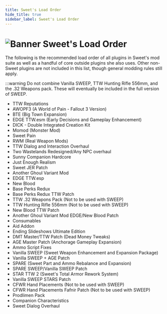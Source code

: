 ```yaml
---
title: Sweet's Load Order
hide_title: true
sidebar_label: Sweet's Load Order
---
```


# ![Banner Sweet's Load Order](https://github.com/user-attachments/assets/3107bc4e-f267-4886-af12-014a7402807d)

The following is the recommended load order of all plugins in Sweet's mod suite as well as a handful of core outside plugins she also uses. Other non-Sweet plugins are not included in this list, though general modding rules still apply.

:::warning
Do not combine Vanilla SWEEP, TTW Hunting Rifle 556mm, and the .32 Weapons pack. These will eventually be included in the full version of SWEEP.
 
- TTW Reputations
- AWOPF3 (A World of Pain - Fallout 3 Version)
- BTE (Big Town Expansion)
- EDGE TTW.esm (Early Decisions and Gameplay Enhancement)
- DICK - Double Integrated Creation Kit
- Momod (Monster Mod)
- Sweet Pain
- RWM (Real Weapon Mods)
- TTW Dialog and Interaction Overhaul
- Two Wastelands Redesigned/Any NPC overhaul
- Sunny Companion Hardcore
- Just Enough Realism
- Sweet JER Patch
- Another Ghoul Variant Mod
- EDGE TTW.esp
- New Blood
- Base Perks Redux
- Base Perks Redux TTW Patch
- TTW .32 Weapons Pack (Not to be used with SWEEP)
- TTW Hunting Rifle 556mm (Not to be used with SWEEP)
- New Blood TTW Patch
- Another Ghoul Variant Mod EDGE/New Blood Patch
- Consumables
- Aid Addon
- Ending Slideshows Ultimate Edition
- DMT Master/TTW Patch (Dead Money Tweaks)
- AGE Master Patch (Anchorage Gameplay Expansion)
- Ammo Script Fixes
- Vanilla SWEEP (Sweet Weapon Enhancement and Expansion Package)
- Vanilla SWEEP + AGE Patch
- SPARE (Sweet Part and Ammo Rebalance and Expansion)
- SPARE SWEEP/Vanilla SWEEP Patch
- STAR TTW 2 (Sweet's Total Armor Rework System)
- Vanilla SWEEP STARS Patch
- CFWR Hand Placements (Not to be used with SWEEP)
- CFWR Hand Placements Fafnir Patch (Not to be used with SWEEP)
- Prodlimen Pack
- Companion Characteristics
- Sweet Dialog Overhaul
